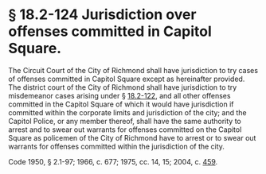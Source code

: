 # § 18.2-124 Jurisdiction over offenses committed in Capitol Square.

<p>The Circuit Court of the City of Richmond shall have jurisdiction to try cases of offenses committed in Capitol Square except as hereinafter provided. The district court of the City of Richmond shall have jurisdiction to try misdemeanor cases arising under § <a href='http://law.lis.virginia.gov/vacode/18.2-122/'>18.2-122</a>, and all other offenses committed in the Capitol Square of which it would have jurisdiction if committed within the corporate limits and jurisdiction of the city; and the Capitol Police, or any member thereof, shall have the same authority to arrest and to swear out warrants for offenses committed on the Capitol Square as policemen of the City of Richmond have to arrest or to swear out warrants for offenses committed within the jurisdiction of the city.</p><p>Code 1950, § 2.1-97; 1966, c. 677; 1975, cc. 14, 15; 2004, c. <a href='http://lis.virginia.gov/cgi-bin/legp604.exe?041+ful+CHAP0459'>459</a>.</p>